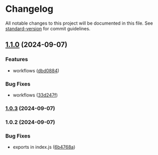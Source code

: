 # Changelog

All notable changes to this project will be documented in this file. See [standard-version](https://github.com/conventional-changelog/standard-version) for commit guidelines.

## [1.1.0](https://github.com/candyboyz/browserify-steam-session/compare/v1.0.4...v1.1.0) (2024-09-07)


### Features

* workflows ([dbd0884](https://github.com/candyboyz/browserify-steam-session/commit/dbd088458b6fc6afb098c1ba59dea159e51454e2))


### Bug Fixes

* workflows ([33d247f](https://github.com/candyboyz/browserify-steam-session/commit/33d247f0b753113fe7dd8c94d7834b55b0e5bb06))

### [1.0.3](https://github.com/candyboyz/browserify-steam-session/compare/v1.0.2...v1.0.3) (2024-09-07)

### 1.0.2 (2024-09-07)

### Bug Fixes

- exports in index.js ([6b4768a](https://github.com/candyboyz/browserify-steam-session/commit/6b4768a7e2e38492d28fe1abe6997eb93fb1e54b))
